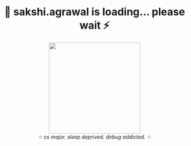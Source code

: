 <h1 align="center">🧃 sakshi.agrawal is loading... please wait ⚡</h1>

<p align="center">
  <img src="https://media1.giphy.com/media/v1.Y2lkPTc5MGI3NjExOGc0ZzZuaG0wa2t3eTc2a2tyNzJ6ZWV4bXNtZnR5d29yemY1ZmkwNiZlcD12MV9naWZzX3NlYXJjaCZjdD1n/BzyTuYCmvSORqs1ABM/giphy.gif" width="250" height="250"/>
  <br/>
  <em>✨ cs major. sleep deprived. debug addicted. ✨</em>
</p>
